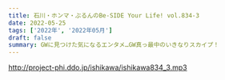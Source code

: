 ```yaml
---
title: 石川・ホンマ・ぶるんのBe-SIDE Your Life! vol.834-3
date: 2022-05-25
tags: ['2022年', '2022年05月']
draft: false
summary: GWに見つけた気になるエンタメ…GW真っ最中のいきなりスカイプ！
---
```


http://project-phi.ddo.jp/ishikawa/ishikawa834_3.mp3
